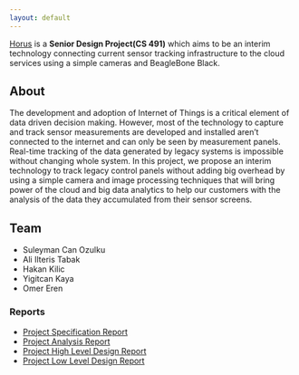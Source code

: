 ```yaml
---
layout: default
---
```


[Horus](http://horus-bilkent.github.io/) is a **Senior Design Project(CS 491)** which aims to be an interim technology connecting current sensor tracking infrastructure to the cloud services using a simple cameras and BeagleBone Black.  

## About

The development and adoption of Internet of Things is a critical element of data driven decision making. However, most of the technology to capture and track sensor measurements are developed and installed aren’t connected to the internet and can only be seen by measurement panels. Real-time tracking of the data generated by legacy systems is impossible without changing whole system. In this project, we propose an interim technology to track legacy control panels without adding big overhead by using a simple camera and image processing techniques that will bring power of the cloud and big data analytics to help our customers with the analysis of the data they accumulated from their sensor screens.

## Team

* Suleyman Can Ozulku
* Ali Ilteris Tabak
* Hakan Kilic
* Yigitcan Kaya
* Omer Eren

### Reports

* [Project Specification Report](https://github.com/horus-bilkent/horus-bilkent.github.io/raw/master/specreport.pdf)
* [Project Analysis Report](https://github.com/horus-bilkent/horus-bilkent.github.io/raw/master/analysis_report.pdf)
* [Project High Level Design Report](https://github.com/horus-bilkent/horus-bilkent.github.io/raw/master/hileveldesign_report.pdf)
* [Project Low Level Design Report](https://github.com/horus-bilkent/horus-bilkent.github.io/raw/master/lowlevelreport.pdf)

